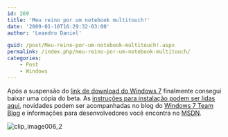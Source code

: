 ```yaml
---
id: 269
title: 'Meu reino por um notebook multitouch!'
date: '2009-01-10T16:29:32-03:00'
author: 'Leandro Daniel'

guid: /post/Meu-reino-por-um-notebook-multitouch!.aspx
permalink: /index.php/meu-reino-por-um-notebook-multitouch/
categories:
    - Post
    - Windows
---
```


Após a suspensão do [link de download do Windows 7](http://technet.microsoft.com/en-us/evalcenter/dd353205) finalmente consegui baixar uma cópia do beta. As [instruções para instalação podem ser lidas aqui](http://www.microsoft.com/windows/windows-7/beta-installation-instructions), novidades podem ser acompanhadas no blog do [Windows 7 Team Blog](http://windowsteamblog.com/blogs/windows7/default) e informações para desenvolvedores você encontra no [MSDN](http://code.msdn.microsoft.com/PDC08WhitePapers/Release/ProjectReleases.aspx?ReleaseId=1797).

![clip_image006_2](http://leandrodaniel.com/pics/WindowsLiveWriter/Meureinoporumnotebookmultitouch_E0F5/clip_image006_2_e61f529b-df19-4c01-848e-0adde7290467.jpg "clip_image006_2")